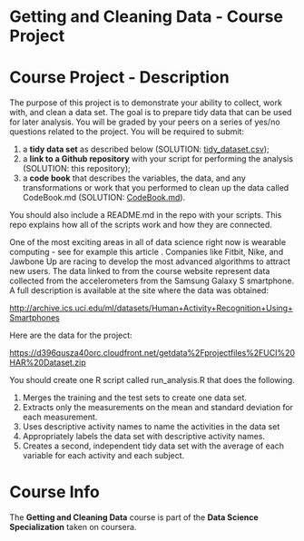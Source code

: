 Getting and Cleaning Data - Course Project
========================================

# Course Project - Description

The purpose of this project is to demonstrate your ability to collect, work with, and clean a data set. The goal is to prepare tidy data that can be used for later analysis. You will be graded by your peers on a series of yes/no questions related to the project. You will be required to submit: 

1. a **tidy data set** as described below (SOLUTION: [tidy_dataset.csv](https://github.com/i000313/dataScienceSpecialization-03GettingAndCleaningData-courseProject/blob/master/tidy_dataset.csv)); 
2. a **link to a Github repository** with your script for performing the analysis (SOLUTION: this repository); 
3. a **code book** that describes the variables, the data, and any transformations or work that 
you performed to clean up the data called CodeBook.md (SOLUTION: [CodeBook.md](https://github.com/i000313/dataScienceSpecialization-03GettingAndCleaningData-courseProject/blob/master/CodeBook.md)). 

You should also include a README.md in the repo with your scripts. This repo explains how all of the scripts work and how they are connected. 

One of the most exciting areas in all of data science right now is wearable computing - see for example this article . Companies like Fitbit, Nike, and Jawbone Up are racing to develop the most advanced algorithms to attract new users. The data linked to from the course website represent data collected from the accelerometers from the Samsung Galaxy S smartphone. A full description is available at the site where the data was obtained:

http://archive.ics.uci.edu/ml/datasets/Human+Activity+Recognition+Using+Smartphones

Here are the data for the project:

https://d396qusza40orc.cloudfront.net/getdata%2Fprojectfiles%2FUCI%20HAR%20Dataset.zip

You should create one R script called run_analysis.R that does the following. 

1. Merges the training and the test sets to create one data set.
2. Extracts only the measurements on the mean and standard deviation for each measurement. 
3. Uses descriptive activity names to name the activities in the data set
4. Appropriately labels the data set with descriptive activity names. 
5. Creates a second, independent tidy data set with the average of each variable for each activity and each subject. 

# Course Info
The **Getting and Cleaning Data** course is part of the **Data Science Specialization** taken on coursera.
 